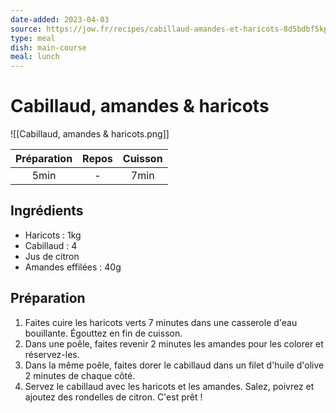 ```yaml
---
date-added: 2023-04-03
source: https://jow.fr/recipes/cabillaud-amandes-et-haricots-8d5bdbf5kprl0kvx0pxe
type: meal
dish: main-course
meal: lunch
---
```


# Cabillaud, amandes & haricots

![[Cabillaud, amandes & haricots.png]]

| Préparation | Repos | Cuisson |
|:-----------:|:-----:|:-------:|
|    5min     |   -   |  7min   |

## Ingrédients

- Haricots : 1kg
- Cabillaud : 4
- Jus de citron
- Amandes effilées : 40g

## Préparation

1. Faites cuire les haricots verts 7 minutes dans une casserole d'eau bouillante. Égouttez en fin de cuisson.
2. Dans une poêle, faites revenir 2 minutes les amandes pour les colorer et réservez-les.
3. Dans la même poêle, faites dorer le cabillaud dans un filet d'huile d'olive 2 minutes de chaque côté.
4. Servez le cabillaud avec les haricots et les amandes. Salez, poivrez et ajoutez des rondelles de citron. C'est prêt !
